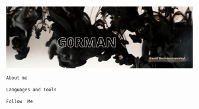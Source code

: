   ![Header](https://github.com/G0rman/G0rman/blob/main/assets/Daniil%20Rozhdestvenskyi.png)  

    About me
   
    Languages and Tools

    Follow  Me